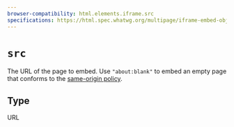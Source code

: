 ```yaml
---
browser-compatibility: html.elements.iframe.src
specifications: https://html.spec.whatwg.org/multipage/iframe-embed-object.html#attr-iframe-src
---
```


# `src`

The URL of the page to embed. Use `"about:blank"` to embed an empty page that conforms to the [same-origin policy](https://developer.mozilla.org/en-US/docs/Web/Security/Same-origin_policy#Inherited_origins).

## Type

URL
